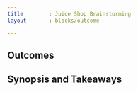 ```yaml
---
title        : Juice Shop Brainstorming
layout       : blocks/outcome

---
```



## Outcomes



## Synopsis and Takeaways
